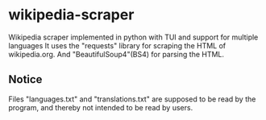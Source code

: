 # wikipedia-scraper
Wikipedia scraper implemented in python with TUI and support for multiple languages
It uses the "requests" library for scraping the HTML of wikipedia.org. And "BeautifulSoup4"(BS4) for parsing the HTML.

## Notice
Files "languages.txt" and "translations.txt" are supposed to be read by the program, and thereby not intended to be read by users.
